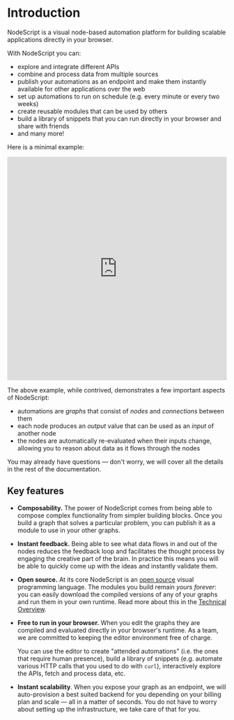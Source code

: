 # Introduction

NodeScript is a visual node-based automation platform for building scalable applications directly in your browser.

With NodeScript you can:

- explore and integrate different APIs
- combine and process data from multiple sources
- publish your automations as an endpoint and make them instantly available for other applications over the web
- set up automations to run on schedule (e.g. every minute or every two weeks)
- create reusable modules that can be used by others
- build a library of snippets that you can run directly in your browser and share with friends
- and many more!

Here is a minimal example:

<iframe width="100%" height="512" src="https://embed.nodescript.dev/?graphId=19OmbEFN9CY4oEQ6&theme=auto" frameborder="0" allowfullscreen allow="clipboard-read; clipboard-write"></iframe>

The above example, while contrived, demonstrates a few important aspects of NodeScript:

- automations are _graphs_ that consist of _nodes_ and _connections_ between them
- each node produces an _output_ value that can be used as an _input_ of another node
- the nodes are automatically re-evaluated when their inputs change, allowing you to reason about data as it flows through the nodes

You may already have questions — don't worry, we will cover all the details in the rest of the documentation.

## Key features

- **Composability.** The power of NodeScript comes from being able to compose complex functionality from simpler building blocks. Once you build a graph that solves a particular problem, you can publish it as a module to use in your other graphs.

- **Instant feedback.** Being able to see what data flows in and out of the nodes reduces the feedback loop and facilitates the thought process by engaging the creative part of the brain. In practice this means you will be able to quickly come up with the ideas and instantly validate them.

- **Open source.** At its core NodeScript is an [open source](https://github.com/nodeScriptLang/core) visual programming language. The modules you build remain _yours forever_: you can easily download the compiled versions of any of your graphs and run them in your own runtime. Read more about this in the [Technical Overview](./technical-overview.md).

- **Free to run in your browser.** When you edit the graphs they are compiled and evaluated directly in your browser's runtime. As a team, we are committed to keeping the editor environment free of charge.

    You can use the editor to create "attended automations" (i.e. the ones that require human presence), build a library of snippets (e.g. automate various HTTP calls that you used to do with `curl`), interactively explore the APIs, fetch and process data, etc.

- **Instant scalability**. When you expose your graph as an endpoint, we will auto-provision a best suited backend for you depending on your billing plan and scale — all in a matter of seconds. You do not have to worry about setting up the infrastructure, we take care of that for you.
